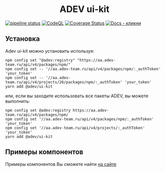<h1 align="center">
  ADEV ui-kit
</h1>

[![pipeline status](https://aa.adev-team.ru/adev/digital/ui-kit/badges/master/pipeline.svg)](https://aa.adev-team.ru/adev/digital/ui-kit/-/commits/master) [![CodeQL](https://github.com/edu-prog/eduprog-ui-framework/actions/workflows/codeql-analysis.yml/badge.svg)](https://github.com/edu-prog/eduprog-ui-framework/actions/workflows/codeql-analysis.yml) [![Coverage Status](https://coveralls.io/repos/github/edu-prog/eduprog-ui-framework/badge.svg?branch=master&service=github)](https://coveralls.io/github/edu-prog/eduprog-ui-framework?branch=master)
[![Docs - кликни](https://img.shields.io/badge/Docs-кликни-007FFF)](https://ui-kit.adev-team.ru/)

## Установка

Adev ui-kit можно установить используя:

```shell
npm config set "@adev:registry" "https://aa.adev-team.ru/api/v4/packages/npm/"
npm config set -- '//aa.adev-team.ru/api/v4/packages/npm/:_authToken' 'your_token'
npm config set -- '//aa.adev-team.ru/api/v4/projects/26/packages/npm/:_authToken' 'your_token'
yarn add @adev/ui-kit
```

или, если вы заходите использовать все пакеты ADEV, вы можете выполнить:

```shell
npm config set @adev:registry https://aa.adev-team.ru/api/v4/packages/npm/
npm config set '//aa.adev-team.ru/api/v4/packages/npm/:_authToken' 'your_token'
npm config set '//aa.adev-team.ru/api/v4/projects/:_authToken' 'your_token'
yarn add @adev/ui-kit

```

## Примеры компонентов

Примеры компонентов Вы сможете найти [на сайте](https://ui-kit.adev-team.ru/)
